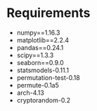 # Requirements
* numpy==1.16.3
* matplotlib==2.2.4
* pandas==0.24.1
* scipy==1.3.3
* seaborn==0.9.0
* statsmodels-0.11.1
* permutation-test-0.18
* permute-0.1a5
* arch-4.13
* cryptorandom-0.2
